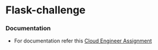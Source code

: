 # Flask-challenge

### Documentation
- For documentation refer this 
[Cloud Engineer Assignment](Cloud%20Engineer%20Assignment.docx)
